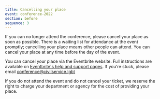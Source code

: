 ```yaml
---
title: Cancelling your place
event: conference-2022
section: before
sequence: 3
---
```


If you can no longer attend the conference, please cancel your place as soon as possible. There is a waiting list for attendance at the event promptly; cancelling your place means other people can attend. You can cancel your place at any time before the day of the event.

You can cancel your place via the Eventbrite website. Full instructions are available on [Eventbrite's help and support pages](https://www.eventbrite.co.uk/support/articles/en_US/How_To/how-to-cancel-your-free-registration?lg=en_GB). If you're stuck, please email <conference@civilservice.lgbt>

If you do not attend the event and do not cancel your ticket, we reserve the right to charge your department or agency for the cost of providing your place.